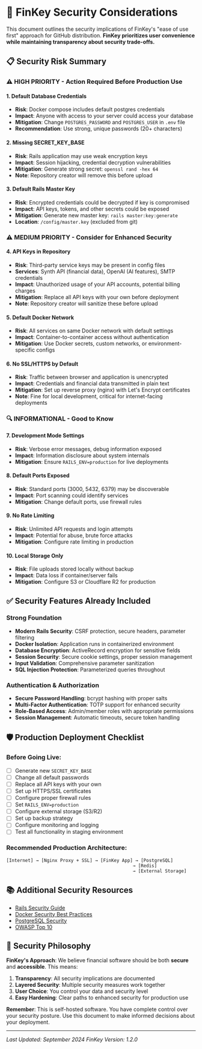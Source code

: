 # 🔐 FinKey Security Considerations

This document outlines the security implications of FinKey's "ease of use first" approach for GitHub distribution. **FinKey prioritizes user convenience while maintaining transparency about security trade-offs.**

## 📋 Security Risk Summary

### ⚠️ HIGH PRIORITY - Action Required Before Production Use

#### 1. **Default Database Credentials**
- **Risk**: Docker compose includes default postgres credentials
- **Impact**: Anyone with access to your server could access your database
- **Mitigation**: Change `POSTGRES_PASSWORD` and `POSTGRES_USER` in `.env` file
- **Recommendation**: Use strong, unique passwords (20+ characters)

#### 2. **Missing SECRET_KEY_BASE**
- **Risk**: Rails application may use weak encryption keys
- **Impact**: Session hijacking, credential decryption vulnerabilities
- **Mitigation**: Generate strong secret: `openssl rand -hex 64`
- **Note**: Repository creator will remove this before upload

#### 3. **Default Rails Master Key**
- **Risk**: Encrypted credentials could be decrypted if key is compromised
- **Impact**: API keys, tokens, and other secrets could be exposed
- **Mitigation**: Generate new master key: `rails master:key:generate`
- **Location**: `/config/master.key` (excluded from git)

### ⚠️ MEDIUM PRIORITY - Consider for Enhanced Security

#### 4. **API Keys in Repository**
- **Risk**: Third-party service keys may be present in config files
- **Services**: Synth API (financial data), OpenAI (AI features), SMTP credentials
- **Impact**: Unauthorized usage of your API accounts, potential billing charges
- **Mitigation**: Replace all API keys with your own before deployment
- **Note**: Repository creator will sanitize these before upload

#### 5. **Default Docker Network**
- **Risk**: All services on same Docker network with default settings
- **Impact**: Container-to-container access without authentication
- **Mitigation**: Use Docker secrets, custom networks, or environment-specific configs

#### 6. **No SSL/HTTPS by Default**
- **Risk**: Traffic between browser and application is unencrypted
- **Impact**: Credentials and financial data transmitted in plain text
- **Mitigation**: Set up reverse proxy (nginx) with Let's Encrypt certificates
- **Note**: Fine for local development, critical for internet-facing deployments

### 🔍 INFORMATIONAL - Good to Know

#### 7. **Development Mode Settings**
- **Risk**: Verbose error messages, debug information exposed
- **Impact**: Information disclosure about system internals
- **Mitigation**: Ensure `RAILS_ENV=production` for live deployments

#### 8. **Default Ports Exposed**
- **Risk**: Standard ports (3000, 5432, 6379) may be discoverable
- **Impact**: Port scanning could identify services
- **Mitigation**: Change default ports, use firewall rules

#### 9. **No Rate Limiting**
- **Risk**: Unlimited API requests and login attempts
- **Impact**: Potential for abuse, brute force attacks
- **Mitigation**: Configure rate limiting in production

#### 10. **Local Storage Only**
- **Risk**: File uploads stored locally without backup
- **Impact**: Data loss if container/server fails
- **Mitigation**: Configure S3 or Cloudflare R2 for production

## ✅ Security Features Already Included

### Strong Foundation
- **Modern Rails Security**: CSRF protection, secure headers, parameter filtering
- **Docker Isolation**: Application runs in containerized environment
- **Database Encryption**: ActiveRecord encryption for sensitive fields
- **Session Security**: Secure cookie settings, proper session management
- **Input Validation**: Comprehensive parameter sanitization
- **SQL Injection Protection**: Parameterized queries throughout

### Authentication & Authorization
- **Secure Password Handling**: bcrypt hashing with proper salts
- **Multi-Factor Authentication**: TOTP support for enhanced security
- **Role-Based Access**: Admin/member roles with appropriate permissions
- **Session Management**: Automatic timeouts, secure token handling

## 🛡️ Production Deployment Checklist

### Before Going Live:
- [ ] Generate new `SECRET_KEY_BASE`
- [ ] Change all default passwords
- [ ] Replace all API keys with your own
- [ ] Set up HTTPS/SSL certificates
- [ ] Configure proper firewall rules
- [ ] Set `RAILS_ENV=production`
- [ ] Configure external storage (S3/R2)
- [ ] Set up backup strategy
- [ ] Configure monitoring and logging
- [ ] Test all functionality in staging environment

### Recommended Production Architecture:
```
[Internet] → [Nginx Proxy + SSL] → [FinKey App] → [PostgreSQL]
                                               → [Redis]
                                               → [External Storage]
```

## 📚 Additional Security Resources

- [Rails Security Guide](https://guides.rubyonrails.org/security.html)
- [Docker Security Best Practices](https://docs.docker.com/engine/security/)
- [PostgreSQL Security](https://www.postgresql.org/docs/current/security.html)
- [OWASP Top 10](https://owasp.org/www-project-top-ten/)

## 🤝 Security Philosophy

**FinKey's Approach**: We believe financial software should be both **secure** and **accessible**. This means:

1. **Transparency**: All security implications are documented
2. **Layered Security**: Multiple security measures work together
3. **User Choice**: You control your data and security level
4. **Easy Hardening**: Clear paths to enhanced security for production use

**Remember**: This is self-hosted software. You have complete control over your security posture. Use this document to make informed decisions about your deployment.

---

*Last Updated: September 2024*
*FinKey Version: 1.2.0*